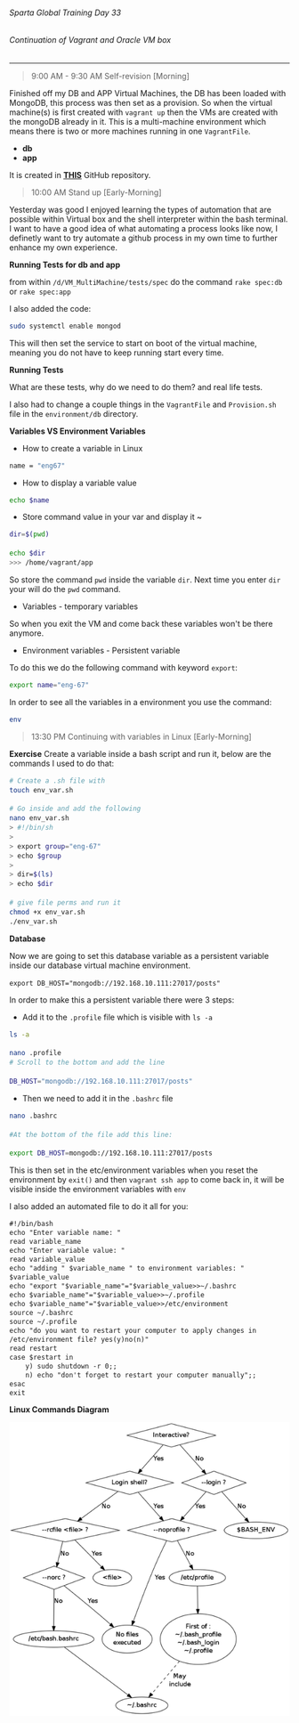 ###### Sparta Global Training Day 33
###### Continuation of Vagrant and Oracle VM box

___

> 9:00 AM - 9:30 AM Self-revision [Morning]

Finished off my DB and APP Virtual Machines, the DB has been loaded with MongoDB, this process was then set as a provision.
So when the virtual machine(s) is first created with `vagrant up` then the VMs are created with the mongoDB already in it. This
is a multi-machine environment which means there is two or more machines running in one `VagrantFile`.
* **db**
* **app**

It is created in [**THIS**](https://github.com/JohnByrneJames/VM_MultiMachine) GitHub repository.

> 10:00 AM Stand up [Early-Morning]

Yesterday was good I enjoyed learning the types of automation that are possible within Virtual box and the shell interpreter within
the bash terminal. I want to have a good idea of what automating a process looks like now, I definetly want to try automate a github process
in my own time to further enhance my own experience.

**Running Tests for db and app**

from within `/d/VM_MultiMachine/tests/spec` do the command `rake spec:db` or `rake spec:app`

I also added the code:

```bash
sudo systemctl enable mongod
```

This will then set the service to start on boot of the virtual machine, meaning you do not have to keep running start every time.

**Running Tests**

What are these tests, why do we need to do them? and real life tests.

I also had to change a couple things in the `VagrantFile` and `Provision.sh` file in the `environment/db` directory.

**Variables VS Environment Variables**

* How to create a variable in Linux

```bash
name = "eng67"
```

* How to display a variable value

```bash
echo $name
```

* Store command value in your var and display it ~ 

```bash
dir=$(pwd) 

echo $dir
>>> /home/vagrant/app
```

So store the command `pwd` inside the variable `dir`. Next time you enter `dir` your will do the `pwd` command.

* Variables - temporary variables

So when you exit the VM and come back these variables won't be there anymore.

* Environment variables - Persistent variable

To do this we do the following command with keyword `export`:

```bash
export name="eng-67" 
```

In order to see all the variables in a environment you use the command:

```bash
env
```

> 13:30 PM Continuing with variables in Linux [Early-Morning]

**Exercise**
Create a variable inside a bash script and run it, below are the commands I used to do that:

```bash
# Create a .sh file with
touch env_var.sh

# Go inside and add the following
nano env_var.sh
> #!/bin/sh
>
> export group="eng-67"
> echo $group
>
> dir=$(ls)
> echo $dir

# give file perms and run it
chmod +x env_var.sh
./env_var.sh

```
**Database**

Now we are going to set this database variable as a persistent variable inside our database virtual machine environment.

`export DB_HOST="mongodb://192.168.10.111:27017/posts"`

In order to make this a persistent variable there were 3 steps:

* Add it to the `.profile` file which is visible with `ls -a` 

```bash
ls -a

nano .profile
# Scroll to the bottom and add the line

DB_HOST="mongodb://192.168.10.111:27017/posts"
```

* Then we need to add it in the `.bashrc` file

```bash
nano .bashrc

#At the bottom of the file add this line:

export DB_HOST=mongodb://192.168.10.111:27017/posts
```

This is then set in the etc/environment variables when you reset the environment by `exit()` and then `vagrant ssh app`
to come back in, it will be visible inside the environment variables with `env`

I also added an automated file to do it all for you:

```shell
#!/bin/bash
echo "Enter variable name: "
read variable_name
echo "Enter variable value: "
read variable_value
echo "adding " $variable_name " to environment variables: " $variable_value
echo "export "$variable_name"="$variable_value>>~/.bashrc
echo $variable_name"="$variable_value>>~/.profile
echo $variable_name"="$variable_value>>/etc/environment
source ~/.bashrc
source ~/.profile
echo "do you want to restart your computer to apply changes in /etc/environment file? yes(y)no(n)"
read restart
case $restart in
    y) sudo shutdown -r 0;;
    n) echo "don't forget to restart your computer manually";;
esac
exit
```

**Linux Commands Diagram**

![Diagram_of_linux](../../Images/linux_commands_diagram.png)